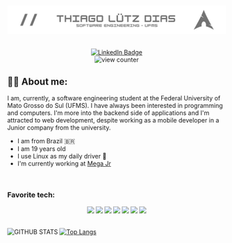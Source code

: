 <!--- Main banner --->
<img src="https://github.com/lutzzdias/lutzzdias/blob/main/banner.png?raw=true"/>

<br>
<br>

<!--- Linkedin and Profile views --->
<p align="center">
    <a href="https://www.linkedin.com/in/lutzzdias/" target="_blank" rel="noopener noreferrer">
        <img src="https://img.shields.io/badge/LinkedIn-grey?style=for-the-badge&logo=linkedin&logoColor=white" alt="LinkedIn Badge"/>
    </a>
    <br>
    <img src="https://komarev.com/ghpvc/?username=lutzzdias&style=for-the-badge&color=2b9348" alt="view counter">
</p>


<!--- About me section --->
## :man_technologist:  About me:

I am, currently, a software engineering student at the
Federal University of Mato Grosso do Sul (UFMS).
I have always been interested in programming and 
computers. I'm more into the backend side of 
applications and I'm attracted to web development,
despite working as a mobile developer in a Junior
company from the university.

- I am from Brazil :brazil:
- I am 19 years old
- I use Linux as my daily driver 
- I'm currently working at [Mega Jr](https://megajunior.com.br/)

<br>

<!-- Favorite languages --->
### Favorite tech:
<div class="fav-tech" align="center">
    <a href="https://www.cplusplus.com/" target="_blank" rel="noopener noreferrer"><img src="https://skillicons.dev/icons?i=cpp"></a> <a href="https://docs.microsoft.com/en-us/dotnet/csharp/" target="_blank" rel="noopener noreferrer"><img src="https://skillicons.dev/icons?i=cs"></a> <a href="https://flutter.dev/" target="_blan rel="noopener noreferrer"k"><img src="https://skillicons.dev/icons?i=flutter"></a> <a href="https://git-scm.com/" target="_blank" rel="noopener noreferrer"><img src="https://skillicons.dev/icons?i=git"></a> <a href="https://github.com/lutzzdias" target="_blank" rel="noopener noreferrer"><img src="https://skillicons.dev/icons?i=github"></a> <a href="https://neovim.io/" target="_blank" rel="noopener noreferrer"><img src="https://skillicons.dev/icons?i=vim"></a> <a href="https://archlinux.org/" target="_blank" rel="noopener noreferrer"><img src="https://skillicons.dev/icons?i=linux"></a> 
</div>
<br>
    
<!--- Stats section --->
![GITHUB STATS](https://github-readme-stats.vercel.app/api?username=lutzzdias&show_icons=true&theme=dark&bg_color=0d1117&icon_color=ffffff&hide_border=true&hide=issues&hide_rank=true) [![Top Langs](https://github-readme-stats.vercel.app/api/top-langs/?username=lutzzdias&layout=compact&theme=dark&bg_color=0d1117&hide_border=true)](https://github.com/anuraghazra/github-readme-stats)



